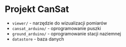 # Projekt CanSat

* `viewer/` - narzędzie do wizualizacji pomiarów
* `cansat_arduino/` - oprogramowanie puszki
* `ground_arduino/` - oprogramowanie stacji naziemnej
* `datastore` - baza danych
